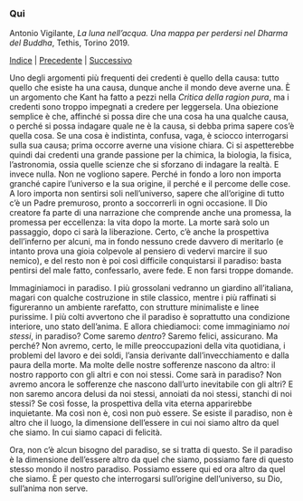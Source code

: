 <link rel="stylesheet" href="../assets/style.css">

### Qui 

Antonio Vigilante, _La luna nell’acqua. Una mappa per perdersi nel Dharma del Buddha_, Tethis, Torino 2019.

[Indice](index.md) | [Precedente](la-zattera.md) | [Successivo](il-silenzio.md)


Uno degli argomenti più frequenti dei credenti è quello della causa: tutto quello che esiste ha una causa, dunque anche il mondo deve averne una. È un argomento che Kant ha fatto a pezzi nella _Critica della ragion pura_, ma i credenti sono troppo impegnati a credere per leggersela. Una obiezione semplice è che, affinché si possa dire che una cosa ha una qualche causa, o perché si possa indagare quale ne è la causa, si debba prima sapere cos’è quella cosa. Se una cosa è indistinta, confusa, vaga, è sciocco interrogarsi sulla sua causa; prima occorre averne una visione chiara. Ci si aspetterebbe quindi dai credenti una grande passione per la chimica, la biologia, la fisica, l’astronomia, ossia quelle scienze che si sforzano di indagare la realtà. E invece nulla. Non ne vogliono sapere. Perché in fondo a loro non importa granché capire l’universo e la sua origine, il perché e il percome delle cose. A loro importa non sentirsi soli nell’universo, sapere che all’origine di tutto c’è un Padre premuroso, pronto a soccorrerli in ogni occasione. Il Dio creatore fa parte di una narrazione che comprende anche una promessa, la promessa per eccellenza: la vita dopo la morte. La morte sarà solo un passaggio, dopo ci sarà la liberazione. Certo, c’è anche la prospettiva dell’inferno per alcuni, ma in fondo nessuno crede davvero di meritarlo (e intanto prova una gioia colpevole al pensiero di vedervi marcire il suo nemico), e del resto non è poi così difficile conquistarsi il paradiso: basta pentirsi del male fatto, confessarlo, avere fede. E non farsi troppe domande.

Immaginiamoci in paradiso. I più grossolani vedranno un giardino all’italiana, magari con qualche costruzione in stile classico, mentre i più raffinati si figureranno un ambiente rarefatto, con strutture minimaliste e linee purissime. I più colti avvertono che il paradiso è soprattutto una condizione interiore, uno stato dell’anima. E allora chiediamoci: come immaginiamo _noi stessi_, in paradiso? Come saremo _dentro_? Saremo felici, assicurano. Ma perché? Non avremo, certo, le mille preoccupazioni della vita quotidiana, i problemi del lavoro e dei soldi, l’ansia derivante dall’invecchiamento e dalla paura della morte. Ma molte delle nostre sofferenze nascono da altro: il nostro rapporto con gli altri e con noi stessi. Come sarà in paradiso? Non avremo ancora le sofferenze che nascono dall’urto inevitabile con gli altri? E non saremo ancora delusi da noi stessi, annoiati da noi stessi, stanchi di noi stessi? Se così fosse, la prospettiva della vita eterna apparirebbe inquietante. Ma così non è, così non può essere. Se esiste il paradiso, non è altro che il luogo, la dimensione dell’essere in cui noi siamo altro da quel che siamo. In cui siamo capaci di felicità.

Ora, non c’è alcun bisogno del paradiso, se si tratta di questo. Se il paradiso è la dimensione dell’essere altro da quel che siamo, possiamo fare di questo stesso mondo il nostro paradiso. Possiamo essere qui ed ora altro da quel che siamo. È per questo che interrogarsi sull’origine dell’universo, su Dio, sull’anima non serve. 
